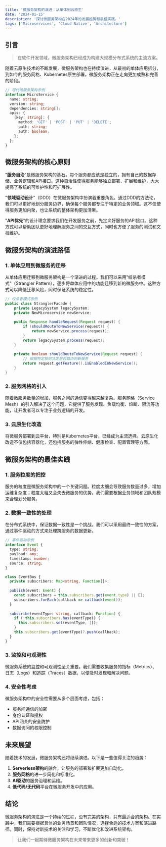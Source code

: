```yaml
---
title: '微服务架构的演进：从单体到云原生'
date: '2024-01-15'
description: '探讨微服务架构在2024年的发展趋势和最佳实践。'
tags: ['Microservices', 'Cloud Native', 'Architecture']
---
```


## 引言

> 在软件开发领域，微服务架构已经成为构建大规模分布式系统的主流方案。

随着云原生技术的不断发展，微服务架构也在持续演进，从最初的单体应用拆分，到如今的服务网格、Kubernetes原生部署，微服务架构正在走向更加成熟和完善的阶段。

```typescript
// 现代微服务架构示例
interface MicroService {
  name: string;
  version: string;
  dependencies: string[];
  apis: {
    [key: string]: {
      method: 'GET' | 'POST' | 'PUT' | 'DELETE';
      path: string;
      auth: boolean;
    };
  };
}
```

## 微服务架构的核心原则

"**服务自治**"是微服务架构的基石。每个服务都应该是独立的，拥有自己的数据存储、业务逻辑和API接口。这种自治性使得服务能够独立部署、扩展和维护，大大提高了系统的可维护性和可扩展性。

"**领域驱动设计**"（DDD）在微服务架构中扮演着重要角色。通过DDD的方法论，我们可以更好地划分服务边界，确保每个服务都专注于特定的业务领域。这不仅使得服务更加内聚，也让系统的整体架构更加清晰。

"**API优先**"的设计理念要求我们在开发服务之前，先定义好服务的API接口。这种方式可以帮助团队更好地理解服务之间的交互方式，同时也方便了服务的测试和文档维护。

## 微服务架构的演进路径

### 1. 单体应用到微服务的迁移

从单体应用迁移到微服务架构是一个渐进的过程。我们可以采用"绞杀者模式"（Strangler Pattern），逐步将单体应用中的功能迁移到新的微服务中。这种方式可以降低迁移风险，同时保证系统的稳定性。

```java
// 绞杀者模式示例
public class StranglerFacade {
    private LegacySystem legacySystem;
    private NewMicroservice newService;
    
    public Response handleRequest(Request request) {
        if (shouldRouteToNewService(request)) {
            return newService.process(request);
        }
        return legacySystem.process(request);
    }
    
    private boolean shouldRouteToNewService(Request request) {
        // 根据特定规则决定是否路由到新服务
        return request.getFeature().isEnabledInNewService();
    }
}
```

### 2. 服务网格的引入

随着微服务数量的增加，服务之间的通信变得越来越复杂。服务网格（Service Mesh）的引入解决了这个问题，它提供了服务发现、负载均衡、熔断、限流等功能，让开发者可以专注于业务逻辑的开发。

### 3. 云原生化改造

将微服务部署到云平台，特别是Kubernetes平台，已经成为主流选择。云原生化改造不仅包括容器化，还包括服务的弹性伸缩、健康检查、配置管理等方面。

## 微服务架构的最佳实践

### 1. 服务粒度的把控

服务的粒度是微服务架构中的一个关键问题。粒度太细会导致服务数量过多，增加运维复杂度；粒度太粗又会失去微服务的优势。我们需要根据业务领域和团队规模来合理划分服务。

### 2. 数据一致性的处理

在分布式系统中，保证数据一致性是一个挑战。我们可以采用最终一致性的方案，通过事件驱动的方式来处理跨服务的数据更新。

```typescript
// 事件驱动示例
interface Event {
  type: string;
  payload: any;
  timestamp: number;
  source: string;
}

class EventBus {
  private subscribers: Map<string, Function[]>;
  
  publish(event: Event) {
    const subscribers = this.subscribers.get(event.type) || [];
    subscribers.forEach(callback => callback(event));
  }
  
  subscribe(eventType: string, callback: Function) {
    if (!this.subscribers.has(eventType)) {
      this.subscribers.set(eventType, []);
    }
    this.subscribers.get(eventType)?.push(callback);
  }
}
```

### 3. 监控和可观测性

微服务系统的监控和可观测性至关重要。我们需要收集服务的指标（Metrics）、日志（Logs）和追踪（Traces）数据，以便及时发现和解决问题。

### 4. 安全性考虑

微服务架构中的安全性需要从多个层面考虑，包括：
- 服务间通信的加密
- 身份认证和授权
- API网关的安全防护
- 数据访问的权限控制

## 未来展望

随着技术的发展，微服务架构还将继续演进。以下是一些值得关注的趋势：

1. **Serverless架构**的融合，让服务的部署和扩展更加自动化。
2. **服务网格**的进一步简化和标准化。
3. **AI驱动**的服务治理和运维。
4. **低代码/无代码**平台在微服务开发中的应用。

## 结论

微服务架构的演进是一个持续的过程，没有完美的架构，只有最适合的架构。在实践中，我们需要根据具体的业务场景和团队情况，选择合适的技术方案和演进路径。同时，保持对新技术的关注和学习，不断优化和改进系统架构。

> 让我们一起期待微服务架构在未来带来更多的创新和突破！
